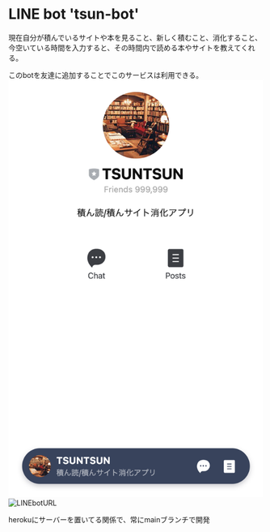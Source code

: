 # LINE bot 'tsun-bot'

現在自分が積んでいるサイトや本を見ること、新しく積むこと、消化すること、今空いている時間を入力すると、その時間内で読める本やサイトを教えてくれる。

このbotを友達に追加することでこのサービスは利用できる。
![preview](LINEbot_preview.png "LNEbotPreview")
![LINEbotURL](https://qr-official.line.me/sid/L/639eyjku.png "LINEbotURL")

herokuにサーバーを置いてる関係で、常にmainブランチで開発

